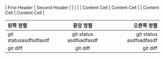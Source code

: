 | First Header  | Second Header |
|  |  |
| Content Cell  | Content Cell  |
| Content Cell  | Content Cell  |

| 왼쪽 정렬 | 중앙 정렬 | 오른쪽 정렬 |
|:---|:---:|---:|
| git statusasdfsdfasdf   | git status asdfsadfasdf   | git status asdfsadfasdf   |
| git diff     | git diff       | git diff      |
